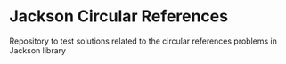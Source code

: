 # Jackson Circular References
Repository to test solutions related to the circular references problems in Jackson library
